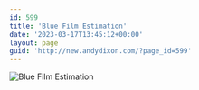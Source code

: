 ```yaml
---
id: 599
title: 'Blue Film Estimation'
date: '2023-03-17T13:45:12+00:00'
layout: page
guid: 'http://new.andydixon.com/?page_id=599'
---
```


![Blue Film Estimation](https://i0.wp.com/assets.g8x2.ldn.idrivee2-23.com/posters/Blue%20Film%20Estimation%2001.jpg?w=1200&ssl=1 "Blue Film Estimation")